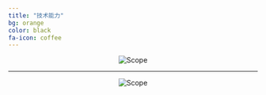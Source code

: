 ```yaml
---
title: "技术能力"
bg: orange
color: black
fa-icon: coffee
---
```



<div style='text-align:center'>
<img class="img-sponsor" alt="Scope" src="{{ site.baseurl }}/img/why.png" style=" ">
</div>

---- 
<div style='text-align:center'>
<img class="img-sponsor" alt="Scope" src="{{ site.baseurl }}/img/tasks.png" style=" ">
</div>


